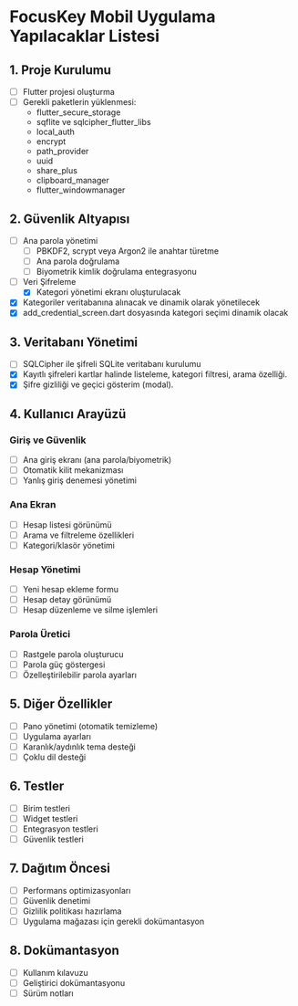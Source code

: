 # FocusKey Mobil Uygulama Yapılacaklar Listesi

## 1. Proje Kurulumu
- [ ] Flutter projesi oluşturma
- [ ] Gerekli paketlerin yüklenmesi:
  - flutter_secure_storage
  - sqflite ve sqlcipher_flutter_libs
  - local_auth
  - encrypt
  - path_provider
  - uuid
  - share_plus
  - clipboard_manager
  - flutter_windowmanager

## 2. Güvenlik Altyapısı
- [ ] Ana parola yönetimi
  - [ ] PBKDF2, scrypt veya Argon2 ile anahtar türetme
  - [ ] Ana parola doğrulama
  - [ ] Biyometrik kimlik doğrulama entegrasyonu

- [ ] Veri Şifreleme
  - [x] Kategori yönetimi ekranı oluşturulacak
- [x] Kategoriler veritabanına alınacak ve dinamik olarak yönetilecek
- [x] add_credential_screen.dart dosyasında kategori seçimi dinamik olacak

## 3. Veritabanı Yönetimi
- [ ] SQLCipher ile şifreli SQLite veritabanı kurulumu
- [x] Kayıtlı şifreleri kartlar halinde listeleme, kategori filtresi, arama özelliği.
- [x] Şifre gizliliği ve geçici gösterim (modal).

## 4. Kullanıcı Arayüzü
### Giriş ve Güvenlik
- [ ] Ana giriş ekranı (ana parola/biyometrik)
- [ ] Otomatik kilit mekanizması
- [ ] Yanlış giriş denemesi yönetimi

### Ana Ekran
- [ ] Hesap listesi görünümü
- [ ] Arama ve filtreleme özellikleri
- [ ] Kategori/klasör yönetimi

### Hesap Yönetimi
- [ ] Yeni hesap ekleme formu
- [ ] Hesap detay görünümü
- [ ] Hesap düzenleme ve silme işlemleri

### Parola Üretici
- [ ] Rastgele parola oluşturucu
- [ ] Parola güç göstergesi
- [ ] Özelleştirilebilir parola ayarları

## 5. Diğer Özellikler
- [ ] Pano yönetimi (otomatik temizleme)
- [ ] Uygulama ayarları
- [ ] Karanlık/aydınlık tema desteği
- [ ] Çoklu dil desteği

## 6. Testler
- [ ] Birim testleri
- [ ] Widget testleri
- [ ] Entegrasyon testleri
- [ ] Güvenlik testleri

## 7. Dağıtım Öncesi
- [ ] Performans optimizasyonları
- [ ] Güvenlik denetimi
- [ ] Gizlilik politikası hazırlama
- [ ] Uygulama mağazası için gerekli dokümantasyon

## 8. Dokümantasyon
- [ ] Kullanım kılavuzu
- [ ] Geliştirici dokümantasyonu
- [ ] Sürüm notları

